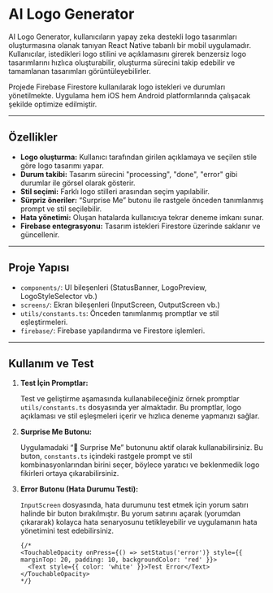 # AI Logo Generator

AI Logo Generator, kullanıcıların yapay zeka destekli logo tasarımları oluşturmasına olanak tanıyan React Native tabanlı bir mobil uygulamadır. Kullanıcılar, istedikleri logo stilini ve açıklamasını girerek benzersiz logo tasarımlarını hızlıca oluşturabilir, oluşturma sürecini takip edebilir ve tamamlanan tasarımları görüntüleyebilirler.

Projede Firebase Firestore kullanılarak logo istekleri ve durumları yönetilmekte. Uygulama hem iOS hem Android platformlarında çalışacak şekilde optimize edilmiştir.

---

## Özellikler

- **Logo oluşturma:** Kullanıcı tarafından girilen açıklamaya ve seçilen stile göre logo tasarımı yapar.
- **Durum takibi:** Tasarım sürecini "processing", "done", "error" gibi durumlar ile görsel olarak gösterir.
- **Stil seçimi:** Farklı logo stilleri arasından seçim yapılabilir.
- **Sürpriz öneriler:** “Surprise Me” butonu ile rastgele önceden tanımlanmış prompt ve stil seçilebilir.
- **Hata yönetimi:** Oluşan hatalarda kullanıcıya tekrar deneme imkanı sunar.
- **Firebase entegrasyonu:** Tasarım istekleri Firestore üzerinde saklanır ve güncellenir.

---

## Proje Yapısı

- `components/`: UI bileşenleri (StatusBanner, LogoPreview, LogoStyleSelector vb.)
- `screens/`: Ekran bileşenleri (InputScreen, OutputScreen vb.)
- `utils/constants.ts`: Önceden tanımlanmış promptlar ve stil eşleştirmeleri.
- `firebase/`: Firebase yapılandırma ve Firestore işlemleri.

---

## Kullanım ve Test

1. **Test İçin Promptlar:**

   Test ve geliştirme aşamasında kullanabileceğiniz örnek promptlar `utils/constants.ts` dosyasında yer almaktadır. Bu promptlar, logo açıklaması ve stil eşleşmeleri içerir ve hızlıca deneme yapmanızı sağlar.

2. **Surprise Me Butonu:**

   Uygulamadaki “🎲 Surprise Me” butonunu aktif olarak kullanabilirsiniz. Bu buton, `constants.ts` içindeki rastgele prompt ve stil kombinasyonlarından birini seçer, böylece yaratıcı ve beklenmedik logo fikirleri ortaya çıkarabilirsiniz.

3. **Error Butonu (Hata Durumu Testi):**

   `InputScreen` dosyasında, hata durumunu test etmek için yorum satırı halinde bir buton bırakılmıştır. Bu yorum satırını açarak (yorumdan çıkararak) kolayca hata senaryosunu tetikleyebilir ve uygulamanın hata yönetimini test edebilirsiniz.

   ```tsx
   {/* 
   <TouchableOpacity onPress={() => setStatus('error')} style={{ marginTop: 20, padding: 10, backgroundColor: 'red' }}>
     <Text style={{ color: 'white' }}>Test Error</Text>
   </TouchableOpacity>
   */}
